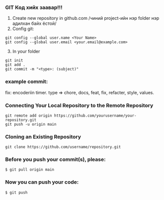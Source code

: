 ### GIT Код хийх заавар!!!
1. Create new repository in github.com /чиний project-ийн нэр folder нэр адилхан байх ёстой/
2. Config git:
```
git config --global user.name <Your Name>
git config --global user.email <your.email@example.com>
```
3. In your folder 
```
git init 
git add .
git commit -m "<type>: (subject)"
```
### example commit:
  fix: encoderiin timer.
  type => chore, docs, feat, fix, refacter, style, values.
### Connecting Your Local Repository to the Remote Repository
```
git remote add origin https://github.com/yourusername/your-repository.git
git push -u origin main
```
### Cloning an Existing Repository
```
git clone https://github.com/username/repository.git
```
### Before you push your commit(s), please:
```
$ git pull origin main
```
### Now you can push your code:
```
$ git push
```

